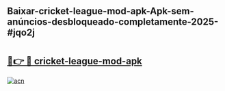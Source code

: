 ## Baixar-cricket-league-mod-apk-Apk-sem-anúncios-desbloqueado-completamente-2025-#jqo2j

# <h2><a href="https://ainizakaria.my?title=cricket-league-mod-apk&ref=20M">🔗👉 🔴 cricket-league-mod-apk</a></h2>

[![acn](https://github.com/user-attachments/assets/0f9c940e-d8b0-45ae-aac7-cd30a18b3e1c)](https://ainizakaria.my?title=cricket-league-mod-apk&ref=20M)

